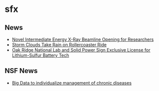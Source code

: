 # sfx

## News
- [Novel Intermediate Energy X-Ray Beamline Opening for Researchers](http://1.usa.gov/1HiMH6P)
- [Storm Clouds Take Rain on Rollercoaster Ride](http://1.usa.gov/1X9qgIk)
- [Oak Ridge National Lab and Solid Power Sign Exclusive License for Lithium-Sulfur Battery Tech](http://1.usa.gov/1kPY784)

## NSF News
- [Big Data to individualize management of chronic diseases](http://www.nsf.gov/news/special_reports/science_nation/predictivemedicine.jsp?WT.mc_id=USNSF_51)


